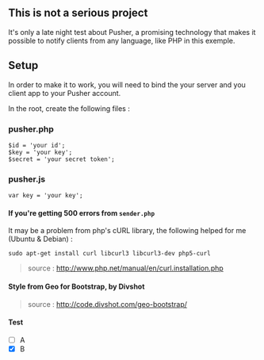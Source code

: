 ## This is not a serious project

It's only a late night test about Pusher, a promising technology that makes it possible to notify clients from any language, like PHP in this exemple.

## Setup

In order to make it to work, you will need to bind the your server and you client app to your Pusher account.

In the root, create the following files :

### pusher.php
    $id = 'your id';
    $key = 'your key';
    $secret = 'your secret token';

### pusher.js
    var key = 'your key';

#### If you're getting 500 errors from `sender.php`

It may be a problem from php's cURL library, the following helped for me (Ubuntu & Debian) :

`sudo apt-get install curl libcurl3 libcurl3-dev php5-curl`

> source : http://www.php.net/manual/en/curl.installation.php

#### Style from Geo for Bootstrap, by Divshot

> source : http://code.divshot.com/geo-bootstrap/


#### Test

- [ ] A  
- [x] B  
